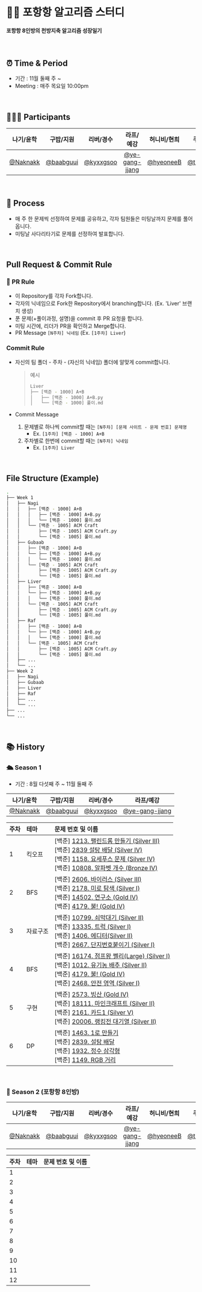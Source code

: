 # 👊🏻 포항항 알고리즘 스터디

#### 포항항 8인방의 천방지축 알고리즘 성장일기

<br/>

## ⏰ Time & Period

- 기간 : 11월 둘째 주 ~
- Meeting : 매주 목요일 10:00pm

<br/>

## 🧑🏻‍💻 Participants

|나기/윤학|구밥/지원|리버/경수|라프/예강|허니비/현희|쿠키/민준|롭/수진|윤/윤기|
|:----:|:----:|:----:|:----:|:----:|:----:|:----:|:----:|
|<a href="https://github.com/Naknakk">@Naknakk</a>|<a href="https://github.com/baabguui">@baabguui</a>|<a href="https://github.com/kyxxgsoo">@kyxxgsoo</a>|<a href="https://github.com/ye-gang-jjang">@ye-gang-jjang</a>|<a href="https://github.com/hyeonheebee">@hyeoneeB</a>|<a href="https://github.com/thinkySide">@thinkySide</a>|<a href="https://github.com/Jinjinjinzin">@Jinjinjinzin</a>|<a href="https://github.com/YunKi-H">@YunKi-H</a>|

<br/>

## 📖 Process
- 매 주 한 문제씩 선정하여 문제를 공유하고, 각자 팀원들은 미팅날까지 문제를 풀어옵니다.
- 미팅날 사다리타기로 문제를 선정하여 발표합니다.

<br/>

## Pull Request & Commit Rule


### 📌 PR Rule

- 이 Repository를 각자 Fork합니다.
- 각자의 닉네임으로 Fork한 Repository에서 branching합니다. (Ex. 'Liver' 브랜치 생성)
- 푼 문제(+풀이과정, 설명)을 commit 후 PR 요청을 합니다.
- 미팅 시간에, 리더가 PR을 확인하고 Merge합니다.
- PR Message
  `[N주차] 닉네임` (Ex. `[1주차] Liver`)

### Commit Rule

- 자신의 팀 폴더 - 주차 - (자신의 닉네임) 폴더에 알맞게 commit합니다.

  > 예시
  >
  > ```bash
  > Liver
  > ├── [백준 - 1000] A+B
  > │   ├── [백준 - 1000] A+B.py
  > │   └── [백준 - 1000] 풀이.md
  > ```

- Commit Message
  1. 문제별로 하나씩 commit할 때는 `[N주차] [문제 사이트 - 문제 번호] 문제명`
     - Ex. `[1주차] [백준 - 1000] A+B`
  2. 주차별로 한번에 commit할 때는 `[N주차] 닉네임`
     - Ex. `[1주차] Liver`

<br />

## File Structure (Example)

```bash
.
├── Week 1
│   ├── Nagi
│   │   ├── [백준 - 1000] A+B
│   │   │   ├── [백준 - 1000] A+B.py
│   │   │   └── [백준 - 1000] 풀이.md
│   │   └── [백준 - 1005] ACM Craft
│   │       ├── [백준 - 1005] ACM Craft.py
│   │       └── [백준 - 1005] 풀이.md
│   ├── Gubaab
│   │   ├── [백준 - 1000] A+B
│   │   └── ├── [백준 - 1000] A+B.py
│   │   │   └── [백준 - 1000] 풀이.md
│   │   └── [백준 - 1005] ACM Craft
│   │       ├── [백준 - 1005] ACM Craft.py
│   │       └── [백준 - 1005] 풀이.md
│   ├── Liver
│   │   ├── [백준 - 1000] A+B
│   │   └── ├── [백준 - 1000] A+B.py
│   │   │   └── [백준 - 1000] 풀이.md
│   │   └── [백준 - 1005] ACM Craft
│   │       ├── [백준 - 1005] ACM Craft.py
│   │       └── [백준 - 1005] 풀이.md
│   ├── Raf
│   │   ├── [백준 - 1000] A+B
│   │   └── ├── [백준 - 1000] A+B.py
│   │   │   └── [백준 - 1000] 풀이.md
│   │   └── [백준 - 1005] ACM Craft
│   │       ├── [백준 - 1005] ACM Craft.py
│   │       └── [백준 - 1005] 풀이.md
│   ├── ...
│   └── ...
├── Week 2
│   ├── Nagi
│   ├── Gubaab
│   ├── Liver
│   ├── Raf
│   ├── ...
│   └── ...
├── ...
└── ...

```

<br/>


## 📚 History

### 🛳️ Season 1

- 기간 : 8월 다섯째 주 ~ 11월 둘째 주

|나기/윤학|구밥/지원|리버/경수|라프/예강|
|:----:|:----:|:----:|:----:|
|<a href="https://github.com/Naknakk">@Naknakk</a>|<a href="https://github.com/baabguui">@baabguui</a>|<a href="https://github.com/kyxxgsoo">@kyxxgsoo</a>|<a href="https://github.com/ye-gang-jjang">@ye-gang-jjang</a>|

| 주차 | 테마                                                       | 문제 번호 및 이름                                                |
| :--- | :------------------------------------------------------- | :----------------------------------------------------------- |
| 1    | 킥오프                                                     | [백준] [1213. 팰린드롬 만들기 (Silver III)](https://www.acmicpc.net/problem/1213)<br/> [백준] [2839 설탕 배달 (Silver IV)](https://www.acmicpc.net/problem/2839)<br/> [백준] [1158. 요세푸스 문제 (Silver IV)](https://www.acmicpc.net/problem/1158)<br/> [백준] [10808. 알파벳 개수 (Bronze IV)](https://www.acmicpc.net/problem/10808) |
| 2    | BFS                                                      | [백준] [2606. 바이러스 (Silver III)](https://www.acmicpc.net/problem/2606)<br/> [백준] [2178. 미로 탐색 (Silver I)](https://www.acmicpc.net/problem/2178)<br/> [백준] [14502. 연구소 (Gold IV)](https://www.acmicpc.net/problem/14502)<br/> [백준] [4179. 불! (Gold IV)](https://www.acmicpc.net/problem/4179) |
| 3    | 자료구조                                                   | [백준] [10799. 쇠막대기 (Silver II)](https://www.acmicpc.net/problem/10799)<br/> [백준] [13335. 트럭 (Silver I)](https://www.acmicpc.net/problem/13335)<br/> [백준] [1406. 에디터(Silver II)](https://www.acmicpc.net/problem/1406)<br/> [백준] [2667. 단지번호붙이기 (Silver I)](https://www.acmicpc.net/problem/2667) |
| 4    | BFS                                                      | [백준] [16174. 점프왕 쩰리(Large) (Silver I)](https://www.acmicpc.net/problem/16174)<br/> [백준] [1012. 유기농 배추 (Silver II)](https://www.acmicpc.net/problem/1012)<br/> [백준] [4179. 불! (Gold IV)](https://www.acmicpc.net/problem/4179)<br/> [백준] [2468. 안전 영역 (Silver I)](https://www.acmicpc.net/problem/2468) |
| 5    | 구현                                                      | [백준] [2573. 빙산 (Gold IV)](https://www.acmicpc.net/problem/2573)<br/> [백준] [18111. 마인크래프트 (Silver II)](https://www.acmicpc.net/problem/18111)<br/> [백준] [2161. 카드1 (Silver V)](https://www.acmicpc.net/problem/2161)<br/> [백준] [20006. 랭킹전 대기열 (Silver II)](https://www.acmicpc.net/problem/20006) |
| 6    | DP                                                       | [백준] [1463. 1로 만들기](https://www.acmicpc.net/problem/1463)<br/> [백준] [2839. 설탕 배달](https://www.acmicpc.net/problem/2839)<br/> [백준] [1932. 정수 삼각형](https://www.acmicpc.net/problem/1932)<br/> [백준] [1149. RGB 거리](https://www.acmicpc.net/problem/1149) |

<br/>

### 🌊 Season 2 (포항항 8인방)

|나기/윤학|구밥/지원|리버/경수|라프/예강|허니비/현희|쿠키/민준|롭/수진|윤/윤기|
|:----:|:----:|:----:|:----:|:----:|:----:|:----:|:----:|
|<a href="https://github.com/Naknakk">@Naknakk</a>|<a href="https://github.com/baabguui">@baabguui</a>|<a href="https://github.com/kyxxgsoo">@kyxxgsoo</a>|<a href="https://github.com/ye-gang-jjang">@ye-gang-jjang</a>|<a href="https://github.com/hyeonheebee">@hyeoneeB</a>|<a href="https://github.com/thinkySide">@thinkySide</a>|<a href="https://github.com/Jinjinjinzin">@Jinjinjinzin</a>|<a href="https://github.com/YunKi-H">@YunKi-H</a>|

| 주차 | 테마                                                       | 문제 번호 및 이름                                                |
| :--- | :------------------------------------------------------- | :----------------------------------------------------------- |
| 1    |                                                          |                                                              |
| 2    |                                                          |                                                              |
| 3    |                                                          |                                                              |
| 4    |                                                          |                                                              |
| 5    |                                                          |                                                              |
| 6    |                                                          |                                                              |
| 7    |                                                          |                                                              |
| 8    |                                                          |                                                              |
| 9    |                                                          |                                                              |
| 10   |                                                          |                                                              |
| 11   |                                                          |                                                              |
| 12   |                                                          |                                                              |
